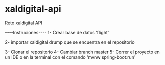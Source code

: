 # xaldigital-api
Reto xaldigital API

----Instruciones----
1- Crear base de datos 'flight'

2- importar xaldigital drump que se encuentra en el repositorio

3- Clonar el repositorio
4- Cambiar branch master
5- Correr el proyecto en un IDE o en la terminal con el comando 'mvnw spring-boot:run' 
